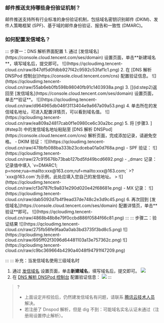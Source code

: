 [](id:que1) 

### 邮件推送支持哪些身份验证机制？
邮件推送支持所有行业标准的身份验证机制，包括域名密钥识别邮件 (DKIM)、发件人策略框架 (SPF)、基于域的邮件身份验证、报告和一致性 (DMARC)。

[](id:que2) 
### 如何配置发信域名？
<dx-tabs>
::: 步骤一：DNS 解析界面配置
1. 通过 [发信域名](https://console.cloud.tencent.com/ses/domain) 设置页面，单击**新建域名**，填写域名后，提交即可。
![](https://qcloudimg.tencent-cloud.cn/raw/847df5d0fdbb927f42c9592c53faf1c1.png)
2.  在 [DNS 解析 DNSPod 控制台](https://console.cloud.tencent.com/cns) 配置验证信息。
![](https://qcloudimg.tencent-cloud.cn/raw/55ab6eb0fb598b98040fb91c1403938a.png)
3. [](id:step2)返回至 [发信域名](https://console.cloud.tencent.com/ses/domain) 设置页面，单击**验证**。
![](https://qcloudimg.tencent-cloud.cn/raw/d964965db046f3113404e9a667a09a53.png)
4. 单击所在的发信域名地址，可进入配置详情页，可以看到域名值。
![](https://qcloudimg.tencent-cloud.cn/raw/ea809a24817cab0f1e0980ce6c30a2bc.png)
5. 将 [步骤3. ](#step3) 中的发信域名地址粘贴至 [DNS 解析 DNSPod](https://console.cloud.tencent.com/cns) 解析页面，完成添加记录，请避免空格。
 - DKIM 验证：
![](https://qcloudimg.tencent-cloud.cn/raw/478bfb088ba333b23cdceba01a0d768a.png)
 - SPF 验证：
![](https://qcloudimg.tencent-cloud.cn/raw/27c915676b73bab127bd5fd49bcd6692.png)
 - _dmarc 记录：
记录值中填入 `v=DMARC1; p=none;rua=mailto:xxx@163.com;ruf=mailto:xxx@163.com;`
>? `xxx@163.com`为示例，此处应填入您自己的发信地址。
>
![](https://qcloudimg.tencent-cloud.cn/raw/cf3d787fc9a831e290d020e42f68681e.png)
 - MX 记录：
![](https://qcloudimg.tencent-cloud.cn/raw/dab5092d7b4f9ead37de748c2e3d9c45.png)
6. 再次回到 [发信域名](https://console.cloud.tencent.com/ses/domain) 配置详情页，单击**验证**即可。
![](https://qcloudimg.tencent-cloud.cn/raw/4868b48b8e79f0ccbd886f0584f66c81.png)
:::
::: 步骤二：验证结果
![](https://qcloudimg.tencent-cloud.cn/raw/275fb56fe9faa0a0ab3bd3735f3bd8c5.png)
![](https://qcloudimg.tencent-cloud.cn/raw/695ff02f3096d64481103a13e757362c.png)
![](https://qcloudimg.tencent-cloud.cn/raw/c9bc369664b4290a4048f94791f47209.png)

:::
::: 补充：当发信域名使用三级域名时
1. 通过 [发信域名](https://console.cloud.tencent.com/ses/domain) 设置页面，单击**新建域名**，填写域名后，提交即可。
![](https://qcloudimg.tencent-cloud.cn/raw/becb7114398ece2c31de737190a0eae0.png)
2. 在 [DNS 解析 DNSPod 控制台](https://console.cloud.tencent.com/cns) 配置验证信息：
![](https://qcloudimg.tencent-cloud.cn/raw/ebe976120f18f30888cd40ff8e713b6c.png)
:::
</dx-tabs>

>?
>- 上面设定并校验后，仍然建发信域名有问题，请联系 [腾讯云技术人员](https://console.cloud.tencent.com/workorder/category) 解决。
>- 若注册了 Dnspod 解析，但是 dig 不到：可能域名实名认证未通过（注册局设置停止解析）。
